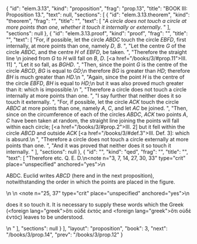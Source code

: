 {
  "id": "elem.3.13",
  "kind": "proposition",
  "frag": "prop.13",
  "title": "BOOK III: Proposition 13.",
  "text": null,
  "sections": [
    {
      "id": "elem.3.13.theorem",
      "kind": "theorem",
      "frag": "",
      "title": "",
      "text": [
        "<var>A circle does not touch a circle at more points than one</var>, <var>whether it touch it internally or externally</var>. "
      ],
      "sections": null
    },
    {
      "id": "elem.3.13.proof",
      "kind": "proof",
      "frag": "",
      "title": "",
      "text": [
        "For, if possible, let the circle <var>ABDC</var> touch the circle <var>EBFD</var>, first internally, at more points than one, namely <var>D</var>, <var>B</var>. ",
        "Let the centre <var>G</var> of the circle <var>ABDC</var>, and the centre <var>H</var> of <var>EBFD</var>, be taken. ",
        "Therefore the straight line \n       joined from <var>G</var> to <var>H</var> will fall on <var>B</var>, <var>D</var>. [<a href=\"/books/3/#prop.11\">III. 11</a>] ",
        "Let it so fall, as <var>BGHD</var>. ",
        "Then, since the point <var>G</var> is the centre of the circle <var>ABCD</var>, <var>BG</var> is equal to <var>GD</var>;\n       therefore <var>BG</var> is greater than <var>HD</var>; therefore <var>BH</var> is much greater than <var>HD</var>.\n      ",
        "Again, since the point <var>H</var> is the centre of the circle <var>EBFD</var>, <var>BH</var> is equal to <var>HD</var>;\n       but it was also proved much greater than it: which is impossible.\n      ",
        "Therefore a circle does not touch a circle internally at more points than one. ",
        "I say further that neither does it so touch it externally. ",
        "For, if possible, let the circle <var>ACK</var> touch the circle <var>ABDC</var> at more points than one, namely <var>A</var>, <var>C</var>, and let <var>AC</var> be joined. ",
        "Then, since on the circumference of each of the circles <var>ABDC</var>, <var>ACK</var> two points <var>A</var>, <var>C</var> have been taken at random, the straight line joining the points will fall within each circle; [<a href=\"/books/3/#prop.2\">III. 2</a>] but it fell within the circle <var>ABCD</var> and outside <var>ACK</var> [<a href=\"/books/3/#def.3\">III. Def. 3</a>]: which is absurd.\n       ",
        "Therefore a circle does not touch a circle externally at more points than one. ",
        "And it was proved that neither does it so touch it internally. "
      ],
      "sections": null
    },
    {
      "id": "",
      "kind": "qed",
      "frag": "",
      "title": "",
      "text": [
        "Therefore etc. Q. E. D.\n<note n=\"3, 7, 14, 27, 30, 33\" type=\"crit\" place=\"unspecified\" anchored=\"yes\">\n        <p>ABDC. Euclid writes <var>ABCD</var> (here and in the next proposition), notwithstanding the order in which the points are placed in the figure.</p>\n       </note>\n       <note n=\"25, 37\" type=\"crit\" place=\"unspecified\" anchored=\"yes\">\n        <p>does it so touch it. It is necessary to supply these words which the Greek (<foreign lang=\"greek\">ὅτι οὐδὲ ἐκτός</foreign> and <foreign lang=\"greek\">ὅτι οὐδὲ ἐντός</foreign>) leaves to be understood.</p>\n       </note>"
      ],
      "sections": null
    }
  ],
  "layout": "proposition",
  "book": 3,
  "next": "/books/3/prop.14",
  "prev": "/books/3/prop.12"
}
